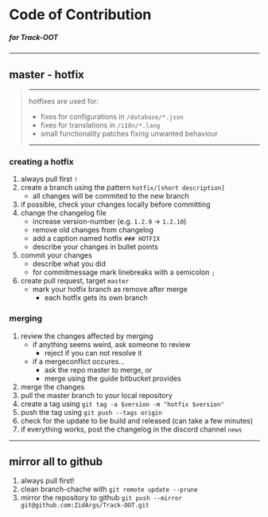 # Code of Contribution
##### for Track-OOT

---

## master - hotfix

> ---
> hotfixes are used for:
> - fixes for configurations in `/database/*.json`
> - fixes for translations in `/i18n/*.lang`
> - small functionality patches fixing unwanted behaviour
> ---

### creating a hotfix

1. always pull first `!`
2. create a branch using the pattern `hotfix/[short description]`
    - all changes will be commited to the new branch
3. if possible, check your changes locally before committing
4. change the changelog file
    - increase version-number (e.g. `1.2.9` -> `1.2.10`)
    - remove old changes from changelog
    - add a caption named hotfix `### HOTFIX`
    - describe your changes in bullet points
5. commit your changes
    - describe what you did
    - for commitmessage mark linebreaks with a semicolon `;`
6. create pull request, target `master`
    - mark your hotfix branch as remove after merge
        - each hotfix gets its own branch

### merging

1. review the changes affected by merging
    - if anything seems weird, ask someone to review
        - reject if you can not resolve it
    - if a mergeconflict occures...
        - ask the repo master to merge, or
        - merge using the guide bitbucket provides
2. merge the changes
3. pull the master branch to your local repository
4. create a tag using `git tag -a $version -m "hotfix $version"`
5. push the tag using `git push --tags origin`
6. check for the update to be build and released (can take a few minutes)
7. if everything works, post the changelog in the discord channel `news`

---

## mirror all to github

1. always pull first!
2. clean branch-chache with `git remote update --prune`
3. mirror the repository to github `git push --mirror git@github.com:ZidArgs/Track-OOT.git`